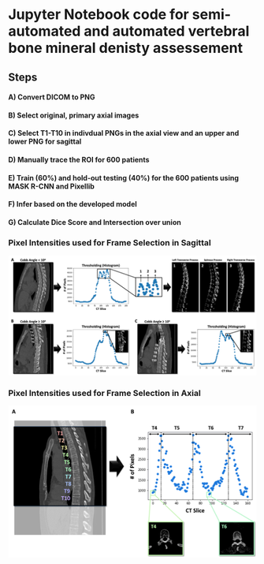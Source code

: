 # Jupyter Notebook code for semi-automated and automated vertebral bone mineral denisty assessement

## Steps
#### A) Convert DICOM to PNG
#### B) Select original, primary axial images
#### C) Select T1-T10 in indivdual PNGs in the axial view and an upper and lower PNG for sagittal
#### D) Manually trace the ROI for 600 patients
#### E) Train (60%) and hold-out testing (40%) for the 600 patients using MASK R-CNN and Pixellib
#### F) Infer based on the developed model
#### G) Calculate Dice Score and Intersection over union

### Pixel Intensities used for Frame Selection in Sagittal
![alt text](https://github.com/qahathaway/vBMD/blob/main/Jupyter-Notebook/Threshold_Sagittal.png)

### Pixel Intensities used for Frame Selection in Axial
![alt text](https://github.com/qahathaway/vBMD/blob/main/Jupyter-Notebook/Threshold_Axial.png)
